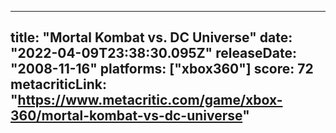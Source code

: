 
---
title: "Mortal Kombat vs. DC Universe"
date: "2022-04-09T23:38:30.095Z"
releaseDate: "2008-11-16"
platforms: ["xbox360"]
score: 72
metacriticLink: "https://www.metacritic.com/game/xbox-360/mortal-kombat-vs-dc-universe"
---
